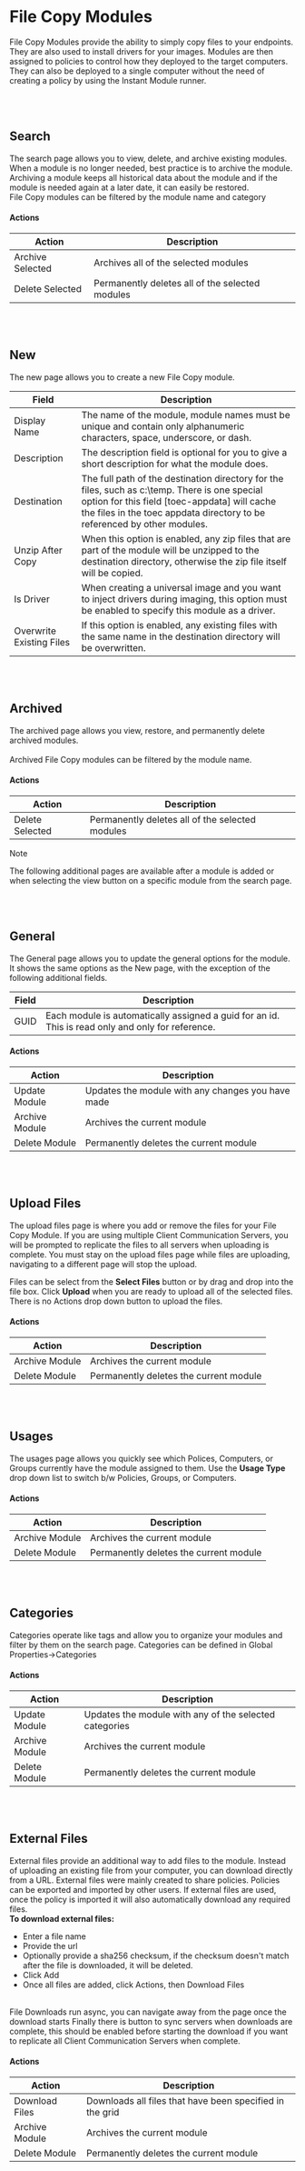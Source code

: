 # File Copy Modules
File Copy Modules provide the ability to simply copy files to your endpoints.  They are also used to install drivers for your images.  Modules are then assigned to policies to control how they deployed to the target computers.  They can also be deployed to a single computer without
the need of creating a policy by using the Instant Module runner.

<br />
<br />

## Search
The search page allows you to view, delete, and archive existing modules. When a module is no longer needed, best practice is to archive the module. 
Archiving a module keeps all historical data about the module and if the module is needed again at a later date, it can easily be restored.
<br />
File Copy modules can be filtered by the module name and category

#### Actions
Action | Description
------|------------
Archive Selected | Archives all of the selected modules
Delete Selected | Permanently deletes all of the selected modules 

<br />
<br />

## New
The new page allows you to create a new File Copy module.

Field | Description
------|------------
Display Name | The name of the module, module names must be unique and contain only alphanumeric characters, space, underscore, or dash.
Description | The description field is optional for you to give a short description for what the module does.
Destination | The full path of the destination directory for the files, such as c:\temp. There is one special option for this field [toec-appdata] will cache the files in the toec appdata directory to be referenced by other modules.
Unzip After Copy | When this option is enabled, any zip files that are part of the module will be unzipped to the destination directory, otherwise the zip file itself will be copied.
Is Driver | When creating a universal image and you want to inject drivers during imaging, this option must be enabled to specify this module as a driver.
Overwrite Existing Files | If this option is enabled, any existing files with the same name in the destination directory will be overwritten. 

<br />
<br />

## Archived
The archived page allows you view, restore, and permanently delete archived modules.  
<br />
Archived File Copy modules can be filtered by the module name.

#### Actions
Action | Description
------|------------
Delete Selected | Permanently deletes all of the selected modules 

> [!NOTE]
> The following additional pages are available after a module is added or when selecting the view button on a specific module from the search page.

<br />
<br />

## General
The General page allows you to update the general options for the module.  It shows the same options as the New page, with the exception of the following additional fields.

Field | Description
------|------------
GUID | Each module is automatically assigned a guid for an id. This is read only and only for reference.

#### Actions
Action | Description
------|------------
Update Module | Updates the module with any changes you have made
Archive Module | Archives the current module
Delete Module | Permanently deletes the current module 

<br />
<br />

## Upload Files
The upload files page is where you add or remove the files for your File Copy Module. If you are using multiple Client Communication Servers, you will be prompted to replicate the files to all servers when uploading is complete. 
You must stay on the upload files page while files are uploading, navigating to a different page will stop the upload.<br />

Files can be select from the **Select Files** button or by drag and drop into the file box.  Click **Upload** when you are ready to upload all of the selected files.  There is no Actions drop down button to upload the files.
#### Actions
Action | Description
------|------------
Archive Module | Archives the current module
Delete Module | Permanently deletes the current module 

<br />
<br />

## Usages
The usages page allows you quickly see which Polices, Computers, or Groups currently have the module assigned to them.  Use the **Usage Type** drop down list to switch b/w Policies, Groups, or Computers.
#### Actions
Action | Description
------|------------
Archive Module | Archives the current module
Delete Module | Permanently deletes the current module 

<br />
<br />

## Categories
Categories operate like tags and allow you to organize your modules and filter by them on the search page. Categories can be defined in Global Properties->Categories
#### Actions
Action | Description
------|------------
Update Module | Updates the module with any of the selected categories
Archive Module | Archives the current module
Delete Module | Permanently deletes the current module 

<br />
<br />

## External Files
External files provide an additional way to add files to the module. Instead of uploading an existing file from your computer, you can download directly from a URL. External files were mainly created to share policies. 
Policies can be exported and imported by other users. If external files are used, once the policy is imported it will also automatically download any required files. 
<br/>
**To download external files:**

* Enter a file name
* Provide the url
* Optionally provide a sha256 checksum, if the checksum doesn't match after the file is downloaded, it will be deleted.
* Click Add
* Once all files are added, click Actions, then Download Files

<br/>
File Downloads run async, you can navigate away from the page once the download starts
Finally there is button to sync servers when downloads are complete, this should be enabled before starting the download if you want to replicate all Client Communication Servers when complete.

#### Actions
Action | Description
------|------------
Download Files | Downloads all files that have been specified in the grid
Archive Module | Archives the current module
Delete Module | Permanently deletes the current module 